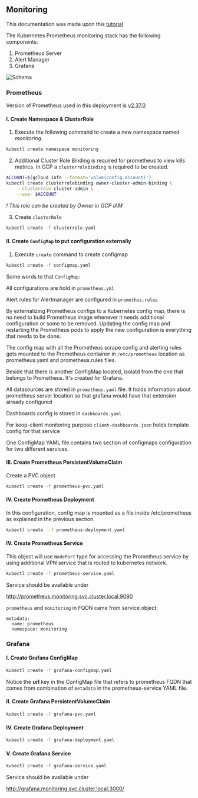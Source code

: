 ## Monitoring

This documentation was made upon this [tutorial](https://devopscube.com/setup-prometheus-monitoring-on-kubernetes/)

The Kubernetes Prometheus monitoring stack has the following components:

1. Prometheus Server
2. Alert Manager
3. Grafana

![Schema](https://devopscube.com/wp-content/uploads/2022/01/kubernetes-1024x498.png)

### Prometheus

Version of Prometheus used in this deployment is [v2.37.0](https://hub.docker.com/layers/prometheus/prom/prometheus/v2.37.0/images/sha256-8ab20bc5a8bee3b8107bb2f533deea35da5641a608f9b0c16e683d6c60d3ee84?context=explore)

#### I. Create Namespace & ClusterRole

1. Execute the following command to create a new namespace named *monitoring*.
  
  ```bash
  kubectl create namespace monitoring
  ```

2. Additional Cluster Role Binding is required for prometheus  to view k8s metrics. In GCP a `clusterrolebinding` is required to be created.

```bash
ACCOUNT=$(gcloud info --format='value(config.account)')
kubectl create clusterrolebinding owner-cluster-admin-binding \
    --clusterrole cluster-admin \
    --user $ACCOUNT
```

*! This role can be created by Owner in GCP IAM*

3. Create `clusterRole`

  ```bash
  kubectl create -f clusterrole.yaml
  ```

#### II. Create `ConfigMap` to put configuration externally

1. Execute `create` command to create configmap
    
  ```bash
  kubectl create -f configmap.yaml
  ```

Some words to that `ConfigMap`:

All configurations are hold in `prometheus.yml`

Alert rules for Alertmanager are configured in `promethus.rules`

By externalizing Prometheus configs to a Kubernetes config map, there is no need to build Prometheus image whenever it needs additional configuration or some to be removed. Updating the config map and restarting the Prometheus pods to apply the new configuration is everything that needs to be done.

The config map with all the Prometheus scrape config and alerting rules gets mounted to the Prometheus container in `/etc/prometheus` location as prometheus.yaml and prometheus.rules files.

Beside that there is another ConfigMap located, isolatd from the one that belongs to Prometheus. It's created for Grafana.

All datasources are stored in `prometheus.yaml` file. It holds information about prometheus server location so that grafana would have that extension already configured

Dashboards config is stored in `dashboards.yaml`

For keep-client monitoring purpose `client-dashboards.json` holds template config for that service

One ConfigMap YAML file contains two section of configmaps configuration for two different services. 

#### III. Create Prometheus PersistentVolumeClaim

Create a PVC object

  ```bash
  kubectl create -f prometheus-pvc.yaml
  ```

#### IV. Create Prometheus Deployment

In this configuration, config map is mounted as a file inside /etc/prometheus as explained in the previous section.

  ```bash
  kubectl create  -f prometheus-deployment.yaml
  ```

#### IV. Create Prometheus Service

This object will use `NodePort` type for accessing the Prometheus service by using additional VPN service that is routed to kubernetes network. 

  ```bash
  kubectl create -f prometheus-service.yaml
  ```

Service should be available under

http://prometheus.monitoring.svc.cluster.local:9090

`prometheus` and `monitoring` in FQDN came from service object:

```
metadata:
  name: prometheus
  namespace: monitoring
```


### Grafana

#### I. Create Grafana ConfigMap

   ```bash
   kubectl create -f grafana-configmap.yaml
   ```

Notice the **url** key in the ConfigMap file that refers to prometheus FQDN that comes from combination of `metadata` in the prometheus-service YAML file.

#### II. Create Grafana PersistentVolumeClaim

  ```bash
  kubectl create -f grafana-pvc.yaml
  ```
#### IV. Create Grafana Deployment

  ```bash
  kubectl create -f grafana-deployment.yaml
  ```

#### V. Create Grafana Service

  ```bash
  kubectl create -f grafana-service.yaml
  ```

Service should be available under

http://grafana.monitoring.svc.cluster.local:3000/
